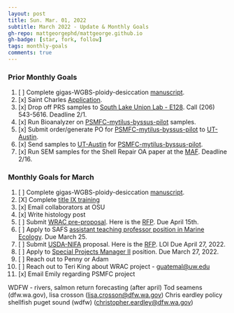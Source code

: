 ```yaml
---
layout: post
title: Sun. Mar. 01, 2022
subtitle: March 2022 - Update & Monthly Goals
gh-repo: mattgeorgephd/mattgeorge.github.io
gh-badge: [star, fork, follow]
tags: monthly-goals
comments: true
---
```


### Prior Monthly Goals
1. [ ] Complete gigas-WGBS-ploidy-desiccation [manuscript](https://docs.google.com/document/d/17mcGDI-TWmU4vgBXmiXmeofe4qEuFH5inBKBHhG9tzg/edit).
2. [x] Saint Charles [Application](https://stcharlesb.org/).
3. [x] Drop off PRS samples to [South Lake Union Lab - E128](https://goo.gl/maps/SjdczeVj4Nbq2LiF8). Call (206) 543-5616. Deadline 2/1.
4. [x] Run Bioanalyzer on [PSMFC-mytilus-byssus-pilot](https://github.com/mattgeorgephd/PSMFC-mytilus-byssus-pilot) samples.
5. [x] Submit order/generate PO for [PSMFC-mytilus-byssus-pilot](https://github.com/mattgeorgephd/PSMFC-mytilus-byssus-pilot) to [UT-Austin](https://wikis.utexas.edu/display/GSAF/Sample+Input+Guidelines).
6. [x] Send samples to [UT-Austin](https://wikis.utexas.edu/display/GSAF/Home+Page) for [PSMFC-mytilus-byssus-pilot](https://github.com/mattgeorgephd/PSMFC-mytilus-byssus-pilot).
7. [x] Run SEM samples for the Shell Repair OA paper at the [MAF](https://www.moles.washington.edu/facilities/molecular-analysis-facility/). Deadline 2/16.

### Monthly Goals for March
1. [ ] Complete gigas-WGBS-ploidy-desiccation [manuscript](https://docs.google.com/document/d/17mcGDI-TWmU4vgBXmiXmeofe4qEuFH5inBKBHhG9tzg/edit).
2. [X] Complete [title IX training](https://tixemployee.uw.edu/)
3. [x] Email collaborators at OSU
4. [x] Write histology post
5. [ ] Submit [WRAC pre-proposal](https://docs.google.com/document/d/1MNBthsX97QPuBuzl6ZVTSG8IkTI7papuu8VQPTJCxxE/edit?usp=sharing). Here is the [RFP](http://depts.washington.edu/wracuw/funding/WRAC_Pre-Proposal_FY2023.pdf).  Due April 15th.
6. [ ] Apply to SAFS [assistant teaching professor position in Marine Ecology](https://dossier.interfolio.com/deliveries). Due March 25.
7. [ ] Submit [USDA-NIFA](https://www.grants.gov/web/grants/search-grants.html?keywords=NIFA) proposal. Here is the [RFP](https://www.dropbox.com/s/a09vlieo6nbeug6/FY22-AFRI-SAS-RFA-508.pdf?dl=0). LOI Due April 27, 2022.
8. [ ] Apply to [Special Projects Manager II](https://www.governmentjobs.com/careers/kingcounty/jobs/3467207/special-projects-manager-ii-term-limited) position. Due March 27, 2022.
9.  [ ] Reach out to Penny or Adam
10. [ ] Reach out to Teri King about WRAC project - guatemal@uw.edu
11. [x] Email Emily regarding PSMFC project

WDFW - rivers, salmon return forecasting (after april)
Tod seamens (dfw.wa.gov), lisa crosson (lisa.crosson@dfw.wa.gov)
Chris eardley policy shellfish puget sound (wdfw) (christopher.eardley@dfw.wa.gov)
